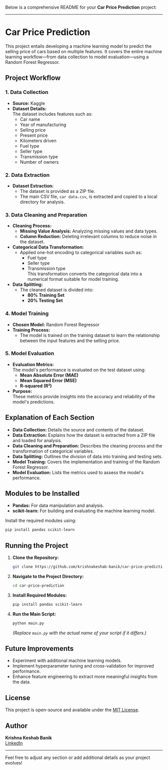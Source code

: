 Below is a comprehensive README for your **Car Price Prediction** project:

---

# Car Price Prediction

This project entails developing a machine learning model to predict the selling price of cars based on multiple features. It covers the entire machine learning workflow—from data collection to model evaluation—using a Random Forest Regressor.

## Project Workflow

### 1. Data Collection
- **Source:** Kaggle
- **Dataset Details:**  
  The dataset includes features such as:
  - Car name
  - Year of manufacturing
  - Selling price
  - Present price
  - Kilometers driven
  - Fuel type
  - Seller type
  - Transmission type
  - Number of owners

### 2. Data Extraction
- **Dataset Extraction:**  
  - The dataset is provided as a ZIP file.
  - The main CSV file, `car data.csv`, is extracted and copied to a local directory for analysis.

### 3. Data Cleaning and Preparation
- **Cleaning Process:**
  - **Missing Value Analysis:** Analyzing missing values and data types.
  - **Column Reduction:** Deleting irrelevant columns to reduce noise in the dataset.
- **Categorical Data Transformation:**  
  - Applied one-hot encoding to categorical variables such as:
    - Fuel type
    - Seller type
    - Transmission type  
  This transformation converts the categorical data into a numerical format suitable for model training.
- **Data Splitting:**  
  - The cleaned dataset is divided into:
    - **80% Training Set**
    - **20% Testing Set**

### 4. Model Training
- **Chosen Model:** Random Forest Regressor
- **Training Process:**  
  - The model is trained on the training dataset to learn the relationship between the input features and the selling price.

### 5. Model Evaluation
- **Evaluation Metrics:**  
  The model's performance is evaluated on the test dataset using:
  - **Mean Absolute Error (MAE)**
  - **Mean Squared Error (MSE)**
  - **R-squared (R²)**
- **Purpose:**  
  These metrics provide insights into the accuracy and reliability of the model's predictions.

## Explanation of Each Section
- **Data Collection:** Details the source and contents of the dataset.
- **Data Extraction:** Explains how the dataset is extracted from a ZIP file and loaded for analysis.
- **Data Cleaning and Preparation:** Describes the cleaning process and the transformation of categorical variables.
- **Data Splitting:** Outlines the division of data into training and testing sets.
- **Model Training:** Covers the implementation and training of the Random Forest Regressor.
- **Model Evaluation:** Lists the metrics used to assess the model's performance.

## Modules to be Installed
- **Pandas:** For data manipulation and analysis.
- **scikit-learn:** For building and evaluating the machine learning model.

Install the required modules using:

```bash
pip install pandas scikit-learn
```

## Running the Project

1. **Clone the Repository:**

   ```bash
   git clone https://github.com/krishnakeshab-banik/car-price-prediction.git
   ```

2. **Navigate to the Project Directory:**

   ```bash
   cd car-price-prediction
   ```

3. **Install Required Modules:**

   ```bash
   pip install pandas scikit-learn
   ```

4. **Run the Main Script:**

   ```bash
   python main.py
   ```

   *(Replace `main.py` with the actual name of your script if it differs.)*

## Future Improvements
- Experiment with additional machine learning models.
- Implement hyperparameter tuning and cross-validation for improved performance.
- Enhance feature engineering to extract more meaningful insights from the data.

## License
This project is open-source and available under the [MIT License](LICENSE).

## Author
**Krishna Keshab Banik**  
[LinkedIn](https://www.linkedin.com/in/krishna-keshab-banik-067819324/)

---

Feel free to adjust any section or add additional details as your project evolves!
